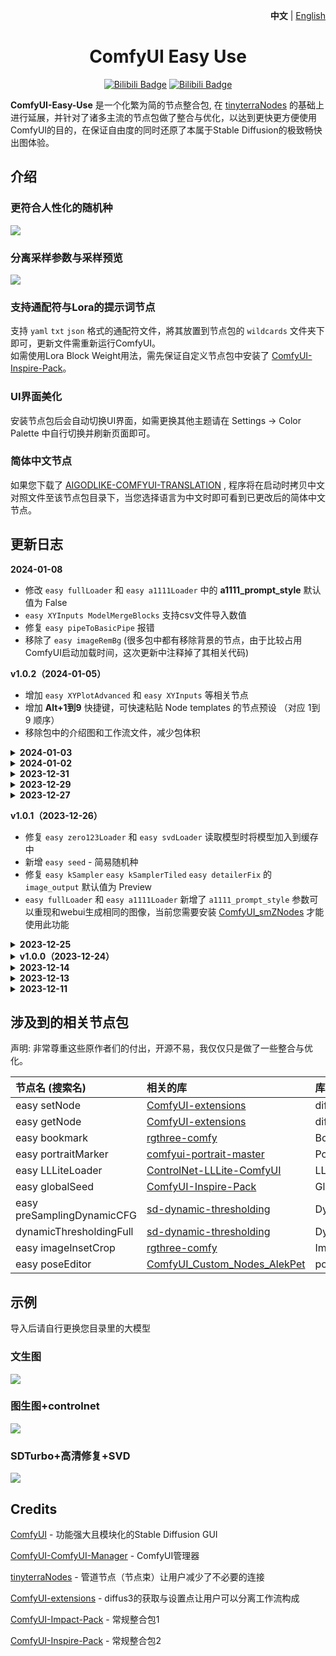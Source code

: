 <p align="right">
   <strong>中文</strong> | <a href="./README.en.md">English</a>
</p>

<div align="center">

# ComfyUI Easy Use

[![Bilibili Badge](https://img.shields.io/badge/1.0版本-00A1D6?style=for-the-badge&logo=bilibili&logoColor=white&link=https://www.bilibili.com/video/BV1Wi4y1h76G)](https://www.bilibili.com/video/BV1Wi4y1h76G)
[![Bilibili Badge](https://img.shields.io/badge/基本介绍-00A1D6?style=for-the-badge&logo=bilibili&logoColor=white&link=https://www.bilibili.com/video/BV1vQ4y1G7z7)](https://www.bilibili.com/video/BV1vQ4y1G7z7/)
</div>

**ComfyUI-Easy-Use** 是一个化繁为简的节点整合包, 在 [tinyterraNodes](https://github.com/TinyTerra/ComfyUI_tinyterraNodes) 的基础上进行延展，并针对了诸多主流的节点包做了整合与优化，以达到更快更方便使用ComfyUI的目的，在保证自由度的同时还原了本属于Stable Diffusion的极致畅快出图体验。

## 介绍

### 更符合人性化的随机种
<img src="https://raw.githubusercontent.com/yolain/yolain-comfyui-workflow/main/Docs/seed_generate_compare.jpg">

### 分离采样参数与采样预览

<img src="https://raw.githubusercontent.com/yolain/yolain-comfyui-workflow/main/Docs/workflow_node_compare.png">

### 支持通配符与Lora的提示词节点

支持 `yaml` `txt` `json` 格式的通配符文件，將其放置到节点包的 `wildcards` 文件夹下即可，更新文件需重新运行ComfyUI。 <br>
如需使用Lora Block Weight用法，需先保证自定义节点包中安装了 [ComfyUI-Inspire-Pack](https://github.com/ltdrdata/ComfyUI-Inspire-Pack)。

### UI界面美化

安装节点包后会自动切换UI界面，如需更换其他主题请在 Settings -> Color Palette 中自行切换并刷新页面即可。

### 简体中文节点

如果您下载了 [AIGODLIKE-COMFYUI-TRANSLATION](https://github.com/AIGODLIKE/AIGODLIKE-ComfyUI-Translation)
, 程序将在启动时拷贝中文对照文件至该节点包目录下，当您选择语言为中文时即可看到已更改后的简体中文节点。

## 更新日志

**2024-01-08**

- 修改 `easy fullLoader` 和 `easy a1111Loader` 中的 **a1111_prompt_style** 默认值为 False
- `easy XYInputs ModelMergeBlocks` 支持csv文件导入数值
- 修复 `easy pipeToBasicPipe` 报错
- 移除了 `easy imageRemBg` (很多包中都有移除背景的节点，由于比较占用ComfyUI启动加载时间，这次更新中注释掉了其相关代码)


**v1.0.2（2024-01-05）**

- 增加 `easy XYPlotAdvanced` 和 `easy XYInputs` 等相关节点
- 增加 **Alt+1到9** 快捷键，可快速粘贴 Node templates 的节点预设 （对应 1到9 顺序）
- 移除包中的介绍图和工作流文件，减少包体积

<details>
<summary><b>2024-01-03</b></summary>

- 修复 `easy comfyLoader` 报错
- 修复所有包含输出图片尺寸的节点取值方式无法批处理的问题
- 增加 `easy kSamplerInpainting` 用于内补潜空间的采样器
- 增加 `easy pipeToBasicPipe` 用于转换到Impact的某些节点上
</details>

<details>
<summary><b>2024-01-02</b></summary>

- 修复 `width` 和 `height` 无法在 `easy svdLoader` 自定义的报错问题
- 修复所有采样器预览图片的地址链接 (解决在 MACOS 系统中图片无法在采样器中预览的问题）
</details>

<details>
<summary><b>2023-12-31</b></summary>

- 修复 `vae_name` 在 `easy fullLoader` 和 `easy a1111Loader` 和 `easy comfyLoader` 中选择但未替换原始vae问题
- 修复 `easy fullkSampler` 除pipe外其他输出值的报错
</details>

<details>
<summary><b>2023-12-29</b></summary>

- 修复 `easy hiresFix` 输入连接pipe和image、vae同时存在时报错
- 修复 `easy fullLoader` 中 `model_override` 连接后未执行 
</details>

<details>
<summary><b>2023-12-27</b></summary>

- 修复 因新增`easy seed` 导致action错误
- 修复 `easy xyplot` 的字体文件路径读取错误
- 修复 convert 到 `easy seed` 随机种无法固定的问题
- 修复 `easy pipeIn` 值传入的报错问题
- `easy preDetailerFix` 新增了 `optional_image` 传入图像可选，如未传默认取值为pipe里的图像
</details>

**v1.0.1（2023-12-26）**

- 修复 `easy zero123Loader` 和 `easy svdLoader` 读取模型时将模型加入到缓存中
- 新增 `easy seed` - 简易随机种
- 修复 `easy kSampler` `easy kSamplerTiled` `easy detailerFix` 的 `image_output` 默认值为 Preview
- `easy fullLoader` 和 `easy a1111Loader` 新增了 `a1111_prompt_style` 参数可以重现和webui生成相同的图像，当前您需要安装 [ComfyUI_smZNodes](https://github.com/shiimizu/ComfyUI_smZNodes) 才能使用此功能

<details>
<summary><b>2023-12-25</b></summary>

- 修复 `easy globalSeed` 不生效问题
- 修复所有的`seed_num` 因 [cg-use-everywhere](https://github.com/chrisgoringe/cg-use-everywhere) 实时更新图表导致值错乱的问题
</details>

<details>
<summary><b>v1.0.0（2023-12-24）</b></summary>

- 新增`easy positive` - 简易正面提示词文本
- 新增`easy negative`  - 简易负面提示词文本
- 新增`easy wildcards` - 支持通配符和Lora选择的提示词文本
- 新增`easy portraitMaster` - 肖像大师v2.2
- 新增`easy loraStack` - Lora堆
- 新增`easy fullLoader` - 完整版的加载器
- 新增`easy zero123Loader` - 简易zero123加载器
- 新增`easy svdLoader` - 简易svd加载器
- 新增`easy fullkSampler` - 完整版的采样器（无分离）
- 新增`easy hiresFix` - 支持Pipe的高清修复
- 新增`easy predetailerFix` `easy DetailerFix` - 支持Pipe的细节修复
- 新增`easy ultralyticsDetectorPipe` `easy samLoaderPipe` - 检测加载器（细节修复的输入项）
- 新增`easy pipein` `easy pipeout` - Pipe的输入与输出
- 新增`easy xyPlot` - 简易的xyplot (后续会更新更多可控参数)
- 新增`easy imageRemoveBG` - 图像去除背景
- 新增`easy imagePixelPerfect` - 图像完美像素
- 新增`easy poseEditor` - 姿势编辑器
- 新增UI主题（黑曜石）- 默认自动加载UI, 也可在设置中自行更替 


- 修复`easy imageSize` `easy imageSizeBySide` `easy imageSizeByLongerSide` 可作为终节点
- 修复 `seed_num` (随机种子值) 在历史记录中读取无法一致的Bug
</details>

<details>
<summary><b>2023-12-14</b></summary>

- `easy a1111Loader` 和 `easy comfyLoader` 新增 `batch_size` 传入参数
- 新增 `easy controlnetLoaderADV` 节点
- `easy controlnetLoaderADV` 和 `easy controlnetLoader` 新增 `control_net` 可选传入参数
- `easy preSampling` 和 `easy preSamplingAdvanced` 新增 `image_to_latent` 可选传入参数
- 新增 `easy imageSizeBySide` 节点，可选输出为长边或短边
</details>

<details>
<summary><b>2023-12-13</b></summary>

-  新增 `easy LLLiteLoader` 节点，如果您预先安装过 kohya-ss/ControlNet-LLLite-ComfyUI 包，请将 models 里的模型文件移动至 ComfyUI\models\controlnet\ (即comfy默认的controlnet路径里，请勿修改模型的文件名，不然会读取不到)。
-  修改 `easy controlnetLoader` 到 loader 分类底下。
-  新增 `easy imageSize` 和 `easy imageSizeByLongerSize` 输出的尺寸显示。
</details>

<details>
<summary><b>2023-12-11</b></summary>

-  新增 `easy showSpentTime` 节点用于展示图片推理花费时间与VAE解码花费时间。
</details>

## 涉及到的相关节点包

声明: 非常尊重这些原作者们的付出，开源不易，我仅仅只是做了一些整合与优化。

| 节点名 (搜索名)                  | 相关的库                                                                        | 库相关的节点                  |
|:---------------------------|:----------------------------------------------------------------------------|:------------------------|
| easy setNode               | [ComfyUI-extensions](https://github.com/diffus3/ComfyUI-extensions) | diffus3.SetNode         |
| easy getNode               | [ComfyUI-extensions](https://github.com/diffus3/ComfyUI-extensions) | diffus3.GetNode         |
| easy bookmark              | [rgthree-comfy](https://github.com/rgthree/rgthree-comfy) | Bookmark 🔖             |
| easy portraitMarker        | [comfyui-portrait-master](https://github.com/florestefano1975/comfyui-portrait-master) | Portrait Master         |
| easy LLLiteLoader          | [ControlNet-LLLite-ComfyUI](https://github.com/kohya-ss/ControlNet-LLLite-ComfyUI) | LLLiteLoader            |
| easy globalSeed            | [ComfyUI-Inspire-Pack](https://github.com/ltdrdata/ComfyUI-Inspire-Pack) | Global Seed (Inspire)   | 
| easy preSamplingDynamicCFG | [sd-dynamic-thresholding](https://github.com/mcmonkeyprojects/sd-dynamic-thresholding) | DynamicThresholdingFull | 
| dynamicThresholdingFull    | [sd-dynamic-thresholding](https://github.com/mcmonkeyprojects/sd-dynamic-thresholding) | DynamicThresholdingFull | 
| easy imageInsetCrop        | [rgthree-comfy](https://github.com/rgthree/rgthree-comfy) | ImageInsetCrop          | 
| easy poseEditor            | [ComfyUI_Custom_Nodes_AlekPet](https://github.com/AlekPet/ComfyUI_Custom_Nodes_AlekPet) | poseNode                | 

## 示例

导入后请自行更换您目录里的大模型

### 文生图

<img src="https://raw.githubusercontent.com/yolain/yolain-comfyui-workflow/main/Workflows/Simple/text_to_image.png">

### 图生图+controlnet

<img src="https://raw.githubusercontent.com/yolain/yolain-comfyui-workflow/main/Workflows/Simple/image_to_image_controlnet.png">

### SDTurbo+高清修复+SVD

<img src="https://raw.githubusercontent.com/yolain/yolain-comfyui-workflow/main/Workflows/Simple/sdturbo_hiresfix_svd.png">

## Credits

[ComfyUI](https://github.com/comfyanonymous/ComfyUI) - 功能强大且模块化的Stable Diffusion GUI

[ComfyUI-ComfyUI-Manager](https://github.com/ltdrdata/ComfyUI-Manager) - ComfyUI管理器

[tinyterraNodes](https://github.com/TinyTerra/ComfyUI_tinyterraNodes) - 管道节点（节点束）让用户减少了不必要的连接

[ComfyUI-extensions](https://github.com/diffus3/ComfyUI-extensions) - diffus3的获取与设置点让用户可以分离工作流构成 


[ComfyUI-Impact-Pack](https://github.com/ltdrdata/ComfyUI-Impact-Pack) - 常规整合包1

[ComfyUI-Inspire-Pack](https://github.com/ltdrdata/ComfyUI-Inspire-Pack) - 常规整合包2